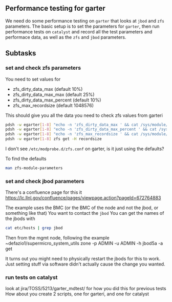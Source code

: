 ## Performance testing for garter
We need do some performance testing on `garter` that
looks at `jbod` and `zfs` parameters.
The basic setup is to set the parameters for `garter`,
then run performance tests on `catalyst` and record all the
test parameters and performace data, as well as the `zfs` and `jbod`
parameters.

## Subtasks

### set and check zfs parameters
You need to set values for
- zfs\_dirty\_data\_max (default 10%)
- zfs\_dirty\_data\_max\_max (default 25%)
- zfs\_dirty\_data\_max\_percent (default 10%)
- zfs\_max\_recordsize (default 1048576)

This should give you all the data you need to check zfs values
from garteri
```bash
pdsh -w egarter[1-8] "echo -n 'zfs_dirty_data_max ' && cat /sys/module/zfs/parameters/zfs_dirty_data_max"
pdsh -w egarter[1-8] "echo -n 'zfs_dirty_data_max_percent ' && cat /sys/module/zfs/parameters/zfs_dirty_data_max_percent"
pdsh -w egarter[1-8] "echo -n 'zfs_max_recordsize ' && cat /sys/module/zfs/parameters/zfs_max_recordsize"
pdsh -w egarter[1-8] zfs get -H recordsize
```
I don't see `/etc/modprobe.d/zfs.conf` on garter, is it just using the defaults?

To find the defaults
```bash
man zfs-module-parameters
```


### set and check jbod parameters

There's a confluence page for this
it https://lc.llnl.gov/confluence/pages/viewpage.action?pageId=672764883

The example uses the BMC (or the BMC of the node and not the jbod, or something like that)
You want to contact the `jbod`
You can get the names of the jbods with
```bash
cat etc/hosts | grep jbod
```

Then from the mgmt node, following the example
~defazio1/supermicro\_system\_utils zone -p ADMIN -u ADMIN -h jbod5a -a get

It turns out you might need to physically restart the jbods for this to work.
Just setting stuff via software didn't actually cause the change you wanted.

### run tests on catalyst

look at jira/TOSS/5213/garter_mdtest/ for how you did this for previous tests
How about you create 2 scripts, one for garteri, and one for catalyst
